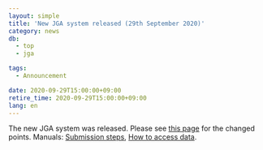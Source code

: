 ```yaml
---
layout: simple
title: 'New JGA system released (29th September 2020)'
category: news
db:
  - top
  - jga

tags:
  - Announcement

date: 2020-09-29T15:00:00+09:00
retire_time: 2020-09-29T15:00:00+09:00
lang: en
---
```


<p>The new JGA system was released. Please see <a href="/jga/update-202009-e.html">this page</a> for the changed points. Manuals: <a href="/jga/services/index.html">Submission steps</a>, <a href="/jga/services/index.html">How to access data</a>.</p>
